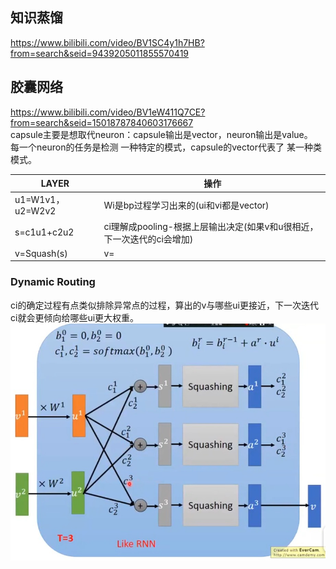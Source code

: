 ## 知识蒸馏
https://www.bilibili.com/video/BV1SC4y1h7HB?from=search&seid=9439205011855570419<br>






## 胶囊网络
https://www.bilibili.com/video/BV1eW411Q7CE?from=search&seid=15018787840603176667<br>
capsule主要是想取代neuron：capsule输出是vector，neuron输出是value。<br>
每一个neuron的任务是检测 一种特定的模式，capsule的vector代表了 某一种类模式。<br>

LAYER     | 操作
-------- | -----
u1=W1v1，u2=W2v2  | Wi是bp过程学习出来的(ui和vi都是vector)
s=c1u1+c2u2  | ci理解成pooling-根据上层输出决定(如果v和u很相近，下一次迭代的ci会增加)
v=Squash(s)  | v=|s|^2/(1+|s|^2)·s/|s|，Squash挤压只会改变s的长度、而不会改变s的方向

### Dynamic Routing
ci的确定过程有点类似排除异常点的过程，算出的v与哪些ui更接近，下一次迭代ci就会更倾向给哪些ui更大权重。<br>
![image](./Capsule_Network_ci.jpeg)




